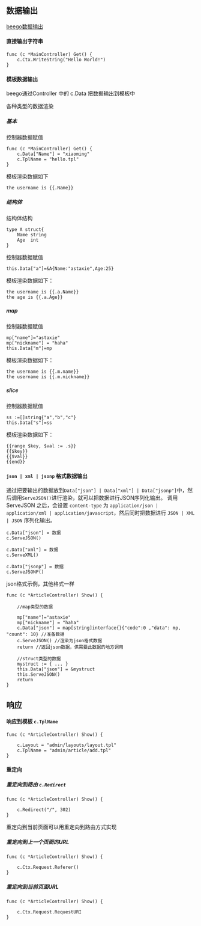 ## 数据输出

[beego数据输出](https://blog.csdn.net/whatday/article/details/79334085)

#### 直接输出字符串
```
func (c *MainController) Get() {
    c.Ctx.WriteString("Hello World!")
}
```
#### 模板数据输出

beego通过Controller 中的 c.Data 把数据输出到模板中

各种类型的数据渲染

##### 基本

控制器数据赋值
```
func (c *MainController) Get() {
    c.Data["Name"] = "xiaoming"
    c.TplName = "hello.tpl"
}
```
模板渲染数据如下
```
the username is {{.Name}}
```

##### 结构体

结构体结构
```
type A struct{
    Name string
    Age  int
}
```
控制器数据赋值
```
this.Data["a"]=&A{Name:"astaxie",Age:25}
```
模板渲染数据如下：
```
the username is {{.a.Name}}
the age is {{.a.Age}}
```

##### map

控制器数据赋值
```
mp["name"]="astaxie"
mp["nickname"] = "haha"
this.Data["m"]=mp
```
模板渲染数据如下：
```
the username is {{.m.name}}
the username is {{.m.nickname}}
```

##### slice

控制器数据赋值
```
ss :=[]string{"a","b","c"}
this.Data["s"]=ss
```
模板渲染数据如下：
```
{{range $key, $val := .s}}
{{$key}}
{{$val}}
{{end}}
```
#### `json | xml | jsonp` 格式数据输出

通过把要输出的数据放到`Data["json"] | Data["xml"] | Data["jsonp"]`中，然后调用`ServeJSON()`进行渲染，就可以把数据进行JSON序列化输出。
调用 ServeJSON 之后，会设置 `content-type` 为 `application/json | application/xml | application/javascript`，然后同时把数据进行 `JSON | XML | JSON` 序列化输出。

```
c.Data["json"] = 数据
c.ServeJSON()

c.Data["xml"] = 数据
c.ServeXML()

c.Data["jsonp"] = 数据
c.ServeJSONP()
```

json格式示例，其他格式一样
```
func (c *ArticleController) Show() {

	//map类型的数据
	
	mp["name"]="astaxie"
	mp["nickname"] = "haha"
	c.Data["json"] = map[string]interface{}{"code":0 ,"data": mp, "count": 10} //准备数据
    c.ServeJSON() //渲染为json格式数据
	return //返回json数据，供需要此数据的地方调用

	//struct类型的数据
	mystruct := { ... }
    this.Data["json"] = &mystruct
    this.ServeJSON()
	return
}
```

## 响应

#### 响应到模板 `c.TplName`


```
func (c *ArticleController) Show() {

	c.Layout = "admin/layouts/layout.tpl"
	c.TplName = "admin/article/add.tpl"
}
```
#### 重定向

##### 重定向到路由 `c.Redirect`
```
func (c *ArticleController) Show() {

	c.Redirect("/", 302)
}
```

重定向到当前页面可以用重定向到路由方式实现

##### 重定向到上一个页面的URL
```
func (c *ArticleController) Show() {

	c.Ctx.Request.Referer()
}
```

##### 重定向到当前页面URL
```
func (c *ArticleController) Show() {

	c.Ctx.Request.RequestURI
}
```